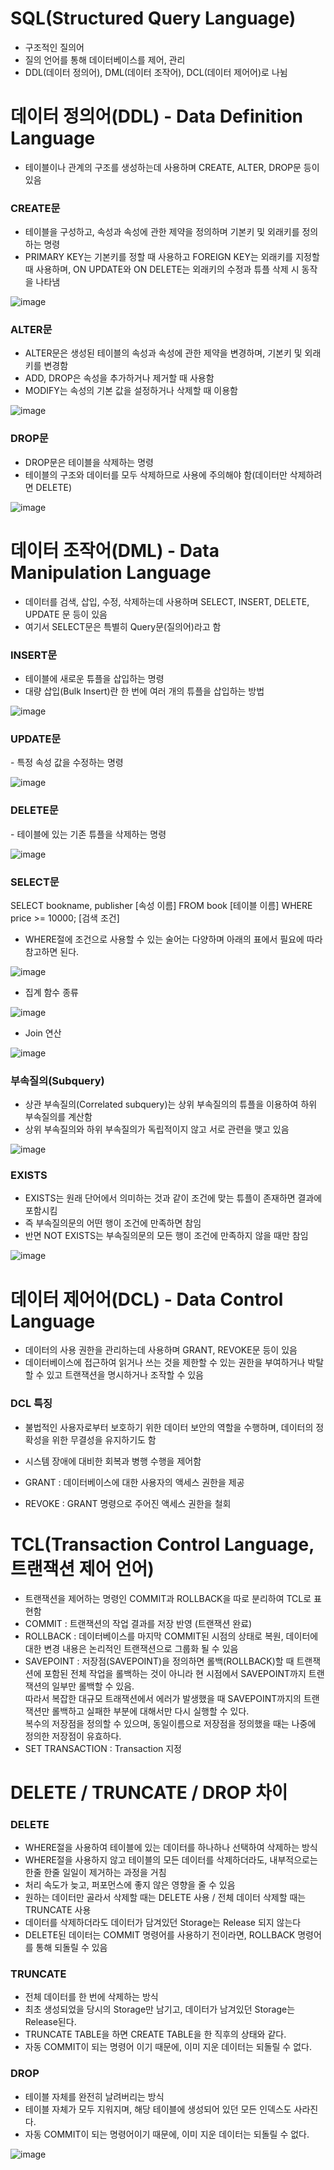 <h1> SQL(Structured Query Language) </h1>

- 구조적인 질의어
- 질의 언어를 통해 데이터베이스를 제어, 관리
- DDL(데이터 정의어), DML(데이터 조작어), DCL(데이터 제어어)로 나뉨

<h1> 데이터 정의어(DDL) - Data Definition Language</h1>

- 테이블이나 관계의 구조를 생성하는데 사용하며 CREATE, ALTER, DROP문 등이 있음

<h3> CREATE문 </h3>

- 테이블을 구성하고, 속성과 속성에 관한 제약을 정의하며 기본키 및 외래키를 정의하는 명령
- PRIMARY KEY는 기본키를 정할 때 사용하고 FOREIGN KEY는 외래키를 지정할 때 사용하며, ON UPDATE와 ON DELETE는 외래키의 수정과 튜플 삭제 시 동작을 나타냄

![image](https://user-images.githubusercontent.com/62228401/212206014-30424754-096e-4b94-9889-6dc824ab5147.png)

<h3> ALTER문 </h3>

- ALTER문은 생성된 테이블의 속성과 속성에 관한 제약을 변경하며, 기본키 및 외래키를 변경함
- ADD, DROP은 속성을 추가하거나 제거할 때 사용함
- MODIFY는 속성의 기본 값을 설정하거나 삭제할 때 이용함

![image](https://user-images.githubusercontent.com/62228401/212206047-e1fe25b2-5d02-487b-8d0b-8f29da813418.png)


<h3> DROP문 </h3>

- DROP문은 테이블을 삭제하는 명령
- 테이블의 구조와 데이터를 모두 삭제하므로 사용에 주의해야 함(데이터만 삭제하려면 DELETE)

![image](https://user-images.githubusercontent.com/62228401/212206086-c537c321-5814-4504-8191-2706f8274275.png)

<h1> 데이터 조작어(DML) - Data Manipulation Language</h1>

- 데이터를 검색, 삽입, 수정, 삭제하는데 사용하며 SELECT, INSERT, DELETE, UPDATE 문 등이 있음
- 여기서 SELECT문은 특별히 Query문(질의어)라고 함


<h3> INSERT문 </h3>

- 테이블에 새로운 튜플을 삽입하는 명령
- 대량 삽입(Bulk Insert)란 한 번에 여러 개의 튜플을 삽입하는 방법

![image](https://user-images.githubusercontent.com/62228401/212206340-92d9ff26-19c4-45ba-8bf3-8e6016b9de35.png)

<h3> UPDATE문 </h3>
- 특정 속성 값을 수정하는 명령

![image](https://user-images.githubusercontent.com/62228401/212206309-43e75896-6e1f-4b3f-8ceb-abe8fc370203.png)

<h3> DELETE문 </h3>
- 테이블에 있는 기존 튜플을 삭제하는 명령

![image](https://user-images.githubusercontent.com/62228401/212206365-9bbdcf74-0960-4ec0-8523-f1fb5846461f.png)

<h3> SELECT문 </h3>

SELECT bookname, publisher [속성 이름]
FROM book [테이블 이름]
WHERE price >= 10000; [검색 조건]

- WHERE절에 조건으로 사용할 수 있는 술어는 다양하며 아래의 표에서 필요에 따라 참고하면 된다.

![image](https://user-images.githubusercontent.com/62228401/212206646-11d9a8ca-116c-4410-804e-5aef23288f6a.png)

- 집계 함수 종류

![image](https://user-images.githubusercontent.com/62228401/212206718-85602417-48c3-4464-81de-6eaf93eaca89.png)

- Join 연산

![image](https://user-images.githubusercontent.com/62228401/212206775-eff4aeb6-4c16-4a5c-a2ac-67c9691ad09b.png)

<h3> 부속질의(Subquery) </h3>

- 상관 부속질의(Correlated subquery)는 상위 부속질의의 튜플을 이용하여 하위 부속질의를 계산함
- 상위 부속질의와 하위 부속질의가 독립적이지 않고 서로 관련을 맺고 있음

![image](https://user-images.githubusercontent.com/62228401/212206811-fb7be195-f3f2-467c-98c9-1f90499bebf8.png)

<h3> EXISTS </h3>

- EXISTS는 원래 단어에서 의미하는 것과 같이 조건에 맞는 튜플이 존재하면 결과에 포함시킴
- 즉 부속질의문의 어떤 행이 조건에 만족하면 참임
- 반면 NOT EXISTS는 부속질의문의 모든 행이 조건에 만족하지 않을 때만 참임

![image](https://user-images.githubusercontent.com/62228401/212206837-bf5f8cb8-c317-4bd1-9cc6-da1539c8e819.png)

<h1> 데이터 제어어(DCL) - Data Control Language</h1>

- 데이터의 사용 권한을 관리하는데 사용하며 GRANT, REVOKE문 등이 있음
- 데이터베이스에 접근하여 읽거나 쓰는 것을 제한할 수 있는 권한을 부여하거나 박탈할 수 있고 트랜잭션을 명시하거나 조작할 수 있음

<h3> DCL 특징 </h3>

- 불법적인 사용자로부터 보호하기 위한 데이터 보안의 역할을 수행하며, 데이터의 정확성을 위한 무결성을 유지하기도 함
- 시스템 장애에 대비한 회복과 병행 수행을 제어함

- GRANT : 데이터베이스에 대한 사용자의 액세스 권한을 제공
- REVOKE : GRANT 명령으로 주어진 액세스 권한을 철회

<h1> TCL(Transaction Control Language, 트랜잭션 제어 언어) </h1>

- 트랜잭션을 제어하는 명령인 COMMIT과 ROLLBACK을 따로 분리하여 TCL로 표현함
- COMMIT : 트랜잭션의 작업 결과를 저장 반영 (트랜잭션 완료)
- ROLLBACK : 데이터베이스를 마지막 COMMIT된 시점의 상태로 복원, 데이터에 대한 변경 내용은 논리적인 트랜잭션으로 그룹화 될 수 있음
- SAVEPOINT : 저장점(SAVEPOINT)을 정의하면 롤백(ROLLBACK)할 때 트랜잭션에 포함된 전체 작업을 롤백하는 것이 아니라 현 시점에서 SAVEPOINT까지 트랜잭션의 일부만 롤백할 수 있음.</br>
따라서 복잡한 대규모 트래잭션에서 에러가 발생했을 때 SAVEPOINT까지의 트랜잭션만 롤백하고 실패한 부분에 대해서만 다시 실행할 수 있다. </br>
복수의 저장점을 정의할 수 있으며, 동일이름으로 저장점을 정의했을 때는 나중에 정의한 저장점이 유효하다.
- SET TRANSACTION : Transaction 지정



<h1> DELETE / TRUNCATE / DROP 차이 </h1>

<h3> DELETE </h3>

- WHERE절을 사용하여 테이블에 있는 데이터를 하나하나 선택하여 삭제하는 방식
- WHERE절을 사용하지 않고 테이블의 모든 데이터를 삭제하더라도, 내부적으로는 한줄 한줄 일일이 제거하는 과정을 거침
- 처리 속도가 늦고, 퍼포먼스에 좋지 않은 영향을 줄 수 있음
- 원하는 데이터만 골라서 삭제할 때는 DELETE 사용 / 전체 데이터 삭제할 때는 TRUNCATE 사용
- 데이터를 삭제하더라도 데이터가 담겨있던 Storage는 Release 되지 않는다
- DELETE된 데이터는 COMMIT 명령어를 사용하기 전이라면, ROLLBACK 명령어를 통해 되돌릴 수 있음

<h3> TRUNCATE </h3>

- 전체 데이터를 한 번에 삭제하는 방식
- 최초 생성되었을 당시의 Storage만 남기고, 데이터가 남겨있던 Storage는 Release된다.
- TRUNCATE TABLE을 하면 CREATE TABLE을 한 직후의 상태와 같다.
- 자동 COMMIT이 되는 명령어 이기 때문에, 이미 지운 데이터는 되돌릴 수 없다.

<h3> DROP </h3>

- 테이블 자체를 완전히 날려버리는 방식
- 테이블 자체가 모두 지워지며, 해당 테이블에 생성되어 있던 모든 인덱스도 사라진다.
- 자동 COMMIT이 되는 명령어이기 때문에, 이미 지운 데이터는 되돌릴 수 없다.

![image](https://user-images.githubusercontent.com/62228401/212682962-aae686b9-827f-4781-998e-0e9f77fd0789.png)
